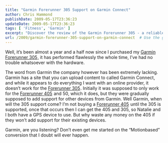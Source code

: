 ```yaml
---
title: "Garmin Forerunner 305 Support on Garmin Connect"
author: Chris Hammond
publishDate: 2009-05-17T23:36:23
updateDate: 2009-05-17T23:36:23
tags: [ 'Fitness', 'Garmin' ]
excerpt: "Discover the review of the Garmin Forerunner 305 - a reliable hardware but lacking support from Garmin. When will the 305 get the update it needs?"
url: /2009/garmin-forerunner-305-support-on-garmin-connect  # Use the generated URL with year
---
```

<p>Well, it’s been almost a year and a half now since I purchased my <a href="https://www.amazon.com/gp/redirect.html?ie=UTF8&amp;location=http%3A%2F%2Fwww.amazon.com%2Fs%3Fie%3DUTF8%26ref%255F%3Dnb%255Fss%255Fgw%26field-keywords%3DForerunner%2520305%26url%3Dsearch-alias%253Daps&amp;tag=chrishammondc-20&amp;linkCode=ur2&amp;camp=1789&amp;creative=390957">Garmin Forerunner 305</a><img style="border-bottom-style: none !important; border-right-style: none !important; margin: 0px; border-top-style: none !important; border-left-style: none !important" border="0" alt="" src="https://www.assoc-amazon.com/e/ir?t=chrishammondc-20&amp;l=ur2&amp;o=1" width="1" height="1" />, it has performed flawlessly the whole time, I’ve had no trouble whatsoever with the hardware. </p>  <p>The word from Garmin the company however has been extremely lacking. Garmin has a site that you can upload content to called Garmin Connect, and while it appears to do everything I want with an online provider, it doesn’t work for the <a href="https://www.amazon.com/gp/redirect.html?ie=UTF8&amp;location=http%3A%2F%2Fwww.amazon.com%2Fs%3Fie%3DUTF8%26ref%255F%3Dnb%255Fss%255Fgw%26field-keywords%3DForerunner%2520305%26url%3Dsearch-alias%253Daps&amp;tag=chrishammondc-20&amp;linkCode=ur2&amp;camp=1789&amp;creative=390957">Forerunner 305</a><img style="border-bottom-style: none !important; border-right-style: none !important; margin: 0px; border-top-style: none !important; border-left-style: none !important" border="0" alt="" src="https://www.assoc-amazon.com/e/ir?t=chrishammondc-20&amp;l=ur2&amp;o=1" width="1" height="1" />. Initially it was supposed to only work for the <a href="https://www.amazon.com/gp/redirect.html?ie=UTF8&amp;location=http%3A%2F%2Fwww.amazon.com%2Fs%3Fie%3DUTF8%26ref%255F%3Dnb%255Fss%255Fgw%26field-keywords%3DForerunner%2520405%26url%3Dsearch-alias%253Daps&amp;tag=chrishammondc-20&amp;linkCode=ur2&amp;camp=1789&amp;creative=390957">Forerunner 405</a><img style="border-bottom-style: none !important; border-right-style: none !important; margin: 0px; border-top-style: none !important; border-left-style: none !important" border="0" alt="" src="https://www.assoc-amazon.com/e/ir?t=chrishammondc-20&amp;l=ur2&amp;o=1" width="1" height="1" /> and 50, which it does, but they were gradually supposed to add support for other devices from Garmin. Well Garmin, when will the 305 support come? I’m not buying a <a href="https://www.amazon.com/gp/redirect.html?ie=UTF8&amp;location=http%3A%2F%2Fwww.amazon.com%2Fs%3Fie%3DUTF8%26ref%255F%3Dnb%255Fss%255Fgw%26field-keywords%3DForerunner%2520405%26url%3Dsearch-alias%253Daps&amp;tag=chrishammondc-20&amp;linkCode=ur2&amp;camp=1789&amp;creative=390957">Forerunner 405</a><img style="border-bottom-style: none !important; border-right-style: none !important; margin: 0px; border-top-style: none !important; border-left-style: none !important" border="0" alt="" src="https://www.assoc-amazon.com/e/ir?t=chrishammondc-20&amp;l=ur2&amp;o=1" width="1" height="1" /> until the 305 is supported, once that occurs then I can get the 405 and 305, so Natalie and I both have a GPS device to use. But why waste any money on the 405 if they won’t add support for their existing devices.</p>  <p>Garmin, are you listening? Don’t even get me started on the “Motionbased” conversion that I doubt will ever happen.</p>

